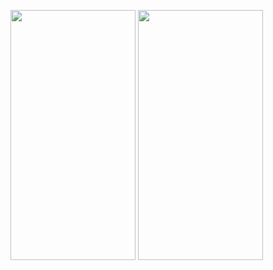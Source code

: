 <img src="https://user-images.githubusercontent.com/26844387/95059434-82cbc780-0716-11eb-8ef8-5c5e219d16f7.png" width="200" height="400"/> <img src="https://user-images.githubusercontent.com/26844387/95059447-88291200-0716-11eb-84a3-e0d2c2b644ba.png" width="200" height="400"/>
